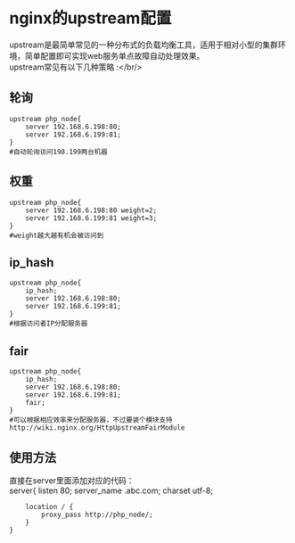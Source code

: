 nginx的upstream配置
=====================
upstream是最简单常见的一种分布式的负载均衡工具，适用于相对小型的集群环境，简单配置即可实现web服务单点故障自动处理效果。<br/>
upstream常见有以下几种策略 :</br/>

轮询
--------------
	upstream php_node{
		server 192.168.6.198:80;
		server 192.168.6.199:81;
	}
	#自动轮询访问198.199两台机器
	

权重
---------------
	upstream php_node{
		server 192.168.6.198:80 weight=2;
		server 192.168.6.199:81 weight=3;
	}
	#weight越大越有机会被访问到

	
ip_hash
---------------
	upstream php_node{
		ip_hash;
		server 192.168.6.198:80;
		server 192.168.6.199:81;
	}
	#根据访问者IP分配服务器


fair
----------
	upstream php_node{
		ip_hash;
		server 192.168.6.198:80;
		server 192.168.6.199:81;
		fair;
	}
	#可以根据相应效率来分配服务器，不过要装个模块支持 http://wiki.nginx.org/HttpUpstreamFairModule

使用方法
--------------
直接在server里面添加对应的代码：<br/>
	server{
		listen 80;
		server_name .abc.com;
		charset utf-8;
		
		location / {
			proxy_pass http://php_node/;
		} 
	}

 
	 